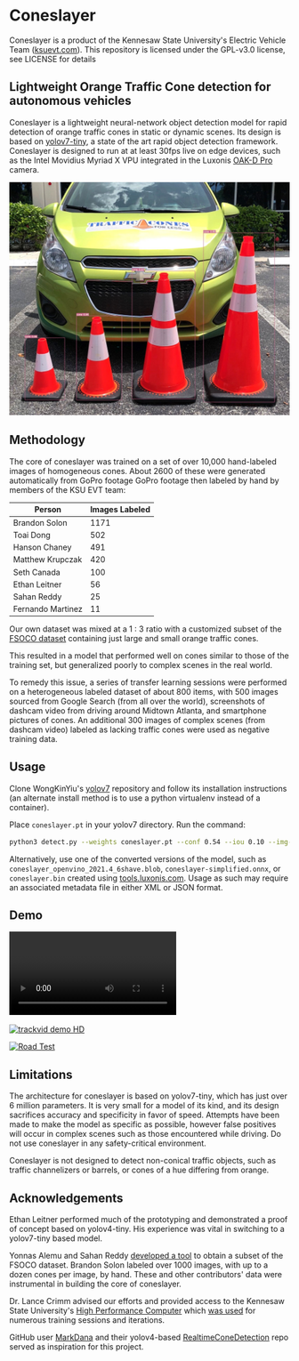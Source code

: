 # Coneslayer

Coneslayer is a product of the Kennesaw State University's Electric Vehicle Team ([ksuevt.com](https://ksuevt.com)). This repository is licensed under the GPL-v3.0 license, see LICENSE for details

## Lightweight Orange Traffic Cone detection for autonomous vehicles

Coneslayer is a lightweight neural-network object detection model for rapid detection of orange traffic cones in static or dynamic scenes. Its design is based on [yolov7-tiny](https://github.com/WongKinYiu/yolov7/), a state of the art rapid object detection framework. Coneslayer is designed to run at at least 30fps live on edge devices, such as the Intel Movidius Myriad X VPU integrated in the Luxonis [OAK-D Pro](https://shop.luxonis.com/products/oak-d-pro) camera.

<img width="565" alt="Image of four orange traffic cones of varying height in the foreground. All have a confidence score of 0.90 or above" src="./assets/86.jpeg">

## Methodology

The core of coneslayer was trained on a set of over 10,000 hand-labeled images of homogeneous cones. About 2600 of these were generated automatically from GoPro footage GoPro footage then labeled by hand by members of the KSU EVT team:


| Person            | Images Labeled |
|-------------------|----------------|
| Brandon Solon     | 1171           |
| Toai Dong         | 502            |
| Hanson Chaney     | 491            |
| Matthew Krupczak  | 420            |
| Seth Canada       | 100            |
| Ethan Leitner     | 56             |
| Sahan Reddy       | 25             |
| Fernando Martinez | 11             |


Our own dataset was mixed at a 1 : 3 ratio with a customized subset of the [FSOCO dataset](https://www.fsoco-dataset.com/) containing just large and small orange traffic cones.

This resulted in a model that performed well on cones similar to those of the training set, but generalized poorly to complex scenes in the real world.

To remedy this issue, a series of transfer learning sessions were performed on a heterogeneous labeled dataset of about 800 items, with 500 images sourced from Google Search (from all over the world), screenshots of dashcam video from driving around Midtown Atlanta, and smartphone pictures of cones. An additional 300 images of complex scenes (from dashcam video) labeled as lacking traffic cones were used as negative training data.

## Usage

Clone WongKinYiu's [yolov7](https://github.com/WongKinYiu/yolov7/) repository and follow its installation instructions (an alternate install method is to use a python virtualenv instead of a container).

Place `coneslayer.pt` in your yolov7 directory. Run the command:
```bash
python3 detect.py --weights coneslayer.pt --conf 0.54 --iou 0.10 --img-size 416 --source ~/Path/To/Images
```

Alternatively, use one of the converted versions of the model, such as `coneslayer_openvino_2021.4_6shave.blob`, `coneslayer-simplified.onnx`, or `coneslayer.bin` created using [tools.luxonis.com](https://tools.luxonis.com). Usage as such may require an associated metadata file in either XML or JSON format.

## Demo

![trackvid demo compressed](./assets/trackvid_inference_demo.mp4)

[![trackvid demo HD](https://img.youtube.com/vi/87J-y9KwT_8/maxresdefault.jpg)](https://youtu.be/87J-y9KwT_8)

[![Road Test](https://img.youtube.com/vi/_5hygGPGBY8/maxresdefault.jpg)](https://youtu.be/_5hygGPGBY8)

## Limitations

The architecture for coneslayer is based on yolov7-tiny, which has just over 6 million parameters. It is very small for a model of its kind, and its design sacrifices accuracy and specificity in favor of speed. Attempts have been made to make the model as specific as possible, however false positives will occur in complex scenes such as those encountered while driving. Do not use coneslayer in any safety-critical environment.

Coneslayer is not designed to detect non-conical traffic objects, such as traffic channelizers or barrels, or cones of a hue differing from orange.

## Acknowledgements

Ethan Leitner performed much of the prototyping and demonstrated a proof of concept based on yolov4-tiny. His experience was vital in switching to a yolov7-tiny based model.

Yonnas Alemu and Sahan Reddy [developed a tool](https://gitlab.com/KSU_EVT/autonomous-software/get-orange-cones) to obtain a subset of the FSOCO dataset. Brandon Solon labeled over 1000 images, with up to a dozen cones per image, by hand. These and other contributors' data were instrumental in building the core of coneslayer.

Dr. Lance Crimm advised our efforts and provided access to the Kennesaw State University's [High Performance Computer](https://research.kennesaw.edu/computing/index.php) which [was used](https://gitlab.com/KSU_EVT/autonomous-software/hpc_training_setup/) for numerous training sessions and iterations.

GitHub user [MarkDana](https://github.com/MarkDana) and their yolov4-based [RealtimeConeDetection](https://github.com/MarkDana/RealtimeConeDetection) repo served as inspiration for this project.
